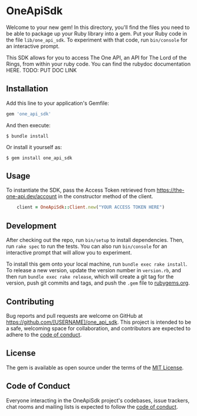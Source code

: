 # OneApiSdk

Welcome to your new gem! In this directory, you'll find the files you need to be able to package up your Ruby library into a gem. Put your Ruby code in the file `lib/one_api_sdk`. To experiment with that code, run `bin/console` for an interactive prompt.

This SDK allows for you to access The One API, an API for The Lord of the Rings, from within your ruby code. You can find the rubydoc documentation HERE. TODO: PUT DOC LINK

## Installation

Add this line to your application's Gemfile:

```ruby
gem 'one_api_sdk'
```

And then execute:

    $ bundle install

Or install it yourself as:

    $ gem install one_api_sdk

## Usage
To instantiate the SDK, pass the Access Token retrieved from https://the-one-api.dev/account in the constructor method of the client.
``` ruby
	client = OneApiSdk::Client.new("YOUR ACCESS TOKEN HERE")
```

## Development

After checking out the repo, run `bin/setup` to install dependencies. Then, run `rake spec` to run the tests. You can also run `bin/console` for an interactive prompt that will allow you to experiment.

To install this gem onto your local machine, run `bundle exec rake install`. To release a new version, update the version number in `version.rb`, and then run `bundle exec rake release`, which will create a git tag for the version, push git commits and tags, and push the `.gem` file to [rubygems.org](https://rubygems.org).

## Contributing

Bug reports and pull requests are welcome on GitHub at https://github.com/[USERNAME]/one_api_sdk. This project is intended to be a safe, welcoming space for collaboration, and contributors are expected to adhere to the [code of conduct](https://github.com/[USERNAME]/one_api_sdk/blob/master/CODE_OF_CONDUCT.md).


## License

The gem is available as open source under the terms of the [MIT License](https://opensource.org/licenses/MIT).

## Code of Conduct

Everyone interacting in the OneApiSdk project's codebases, issue trackers, chat rooms and mailing lists is expected to follow the [code of conduct](https://github.com/[USERNAME]/one_api_sdk/blob/master/CODE_OF_CONDUCT.md).
